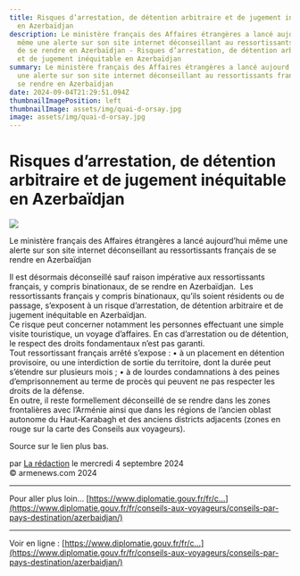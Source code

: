 ```yaml
---
title: Risques d’arrestation, de détention arbitraire et de jugement inéquitable
  en Azerbaïdjan
description: Le ministère français des Affaires étrangères a lancé aujourd’hui
  même une alerte sur son site internet déconseillant au ressortissants français
  de se rendre en Azerbaïdjan - Risques d’arrestation, de détention arbitraire
  et de jugement inéquitable en Azerbaïdjan
summary: Le ministère français des Affaires étrangères a lancé aujourd’hui même
  une alerte sur son site internet déconseillant au ressortissants français de
  se rendre en Azerbaïdjan
date: 2024-09-04T21:29:51.094Z
thumbnailImagePosition: left
thumbnailImage: assets/img/quai-d-orsay.jpg
image: assets/img/quai-d-orsay.jpg
---
```

<!--StartFragment-->

# Risques d’arrestation, de détention arbitraire et de jugement inéquitable en Azerbaïdjan



![](https://www.armenews.com/IMG/arton119057.jpg)

Le ministère français des Affaires étrangères a lancé aujourd’hui même une alerte sur son site internet déconseillant au ressortissants français de se rendre en Azerbaïdjan

Il est désormais déconseillé sauf raison impérative aux ressortissants français, y compris binationaux, de se rendre en Azerbaïdjan.  Les ressortissants français y compris binationaux, qu’ils soient résidents ou de passage, s’exposent à un risque d’arrestation, de détention arbitraire et de jugement inéquitable en Azerbaïdjan.\
Ce risque peut concerner notamment les personnes effectuant une simple visite touristique, un voyage d’affaires. En cas d’arrestation ou de détention, le respect des droits fondamentaux n’est pas garanti.\
Tout ressortissant français arrêté s’expose : • à un placement en détention provisoire, ou une interdiction de sortie du territoire, dont la durée peut s’étendre sur plusieurs mois ; • à de lourdes condamnations à des peines d’emprisonnement au terme de procès qui peuvent ne pas respecter les droits de la défense.\
En outre, il reste formellement déconseillé de se rendre dans les zones frontalières avec l’Arménie ainsi que dans les régions de l’ancien oblast autonome du Haut-Karabagh et des anciens districts adjacents (zones en rouge sur la carte des Conseils aux voyageurs).

Source sur le lien plus bas.

par [La rédaction](https://www.armenews.com/spip.php?page=auteur&id_auteur=4) le mercredi 4 septembre 2024\
© armenews.com 2024



- - -

Pour aller plus loin... [https://www.diplomatie.gouv.fr/fr/c...](https://www.diplomatie.gouv.fr/fr/conseils-aux-voyageurs/conseils-par-pays-destination/azerbaidjan/)

- - -

Voir en ligne : [https://www.diplomatie.gouv.fr/fr/c...](https://www.diplomatie.gouv.fr/fr/conseils-aux-voyageurs/conseils-par-pays-destination/azerbaidjan/)

<!--EndFragment-->